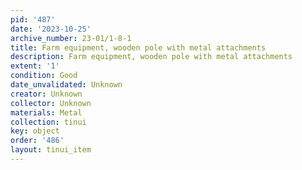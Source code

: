 ```yaml
---
pid: '487'
date: '2023-10-25'
archive_number: 23-01/1-8-1
title: Farm equipment, wooden pole with metal attachments
description: Farm equipment, wooden pole with metal attachments
extent: '1'
condition: Good
date_unvalidated: Unknown
creator: Unknown
collector: Unknown
materials: Metal
collection: tinui
key: object
order: '486'
layout: tinui_item
---
```

